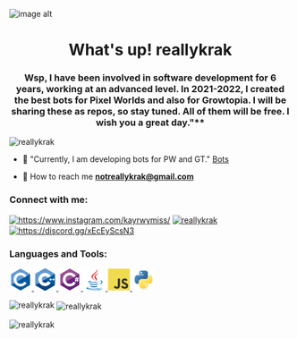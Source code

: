 
![image alt](https://raw.githubusercontent.com/reallykrak/reallykrak/refs/heads/main/Ads%C4%B1z%20tasar%C4%B1m_20250404_213459_0000.png)
<h1 align="center">What's up! reallykrak</h1>
<h3 align="center">Wsp, I have been involved in software development for 6 years, working at an advanced level. In 2021-2022, I created the best bots for Pixel Worlds and also for Growtopia. I will be sharing these as repos, so stay tuned. All of them will be free. I wish you a great day."**</h3>

<p align="left"> <img src="https://komarev.com/ghpvc/?username=reallykrak&label=Profile%20views&color=0e75b6&style=flat" alt="reallykrak" /> </p>

- 🤖 "Currently, I am developing bots for PW and GT." [Bots](https://github.com/reallykrak)

- 📩 How to reach me **notreallykrak@gmail.com**

<h3 align="left">Connect with me:</h3>
<p align="left">
<a href="https://instagram.com/https://www.instagram.com/kayrwymiss/" target="blank"><img align="center" src="https://raw.githubusercontent.com/rahuldkjain/github-profile-readme-generator/master/src/images/icons/Social/instagram.svg" alt="https://www.instagram.com/kayrwymiss/" height="30" width="40" /></a>
<a href="https://www.youtube.com/c/reallykrak" target="blank"><img align="center" src="https://raw.githubusercontent.com/rahuldkjain/github-profile-readme-generator/master/src/images/icons/Social/youtube.svg" alt="reallykrak" height="30" width="40" /></a>
<a href="https://discord.gg/https://discord.gg/xEcEyScsN3" target="blank"><img align="center" src="https://raw.githubusercontent.com/rahuldkjain/github-profile-readme-generator/master/src/images/icons/Social/discord.svg" alt="https://discord.gg/xEcEyScsN3" height="30" width="40" /></a>
</p>

<h3 align="left">Languages and Tools:</h3>
<p align="left"> <a href="https://www.cprogramming.com/" target="_blank" rel="noreferrer"> <img src="https://raw.githubusercontent.com/devicons/devicon/master/icons/c/c-original.svg" alt="c" width="40" height="40"/> </a> <a href="https://www.w3schools.com/cpp/" target="_blank" rel="noreferrer"> <img src="https://raw.githubusercontent.com/devicons/devicon/master/icons/cplusplus/cplusplus-original.svg" alt="cplusplus" width="40" height="40"/> </a> <a href="https://www.w3schools.com/cs/" target="_blank" rel="noreferrer"> <img src="https://raw.githubusercontent.com/devicons/devicon/master/icons/csharp/csharp-original.svg" alt="csharp" width="40" height="40"/> </a> <a href="https://www.java.com" target="_blank" rel="noreferrer"> <img src="https://raw.githubusercontent.com/devicons/devicon/master/icons/java/java-original.svg" alt="java" width="40" height="40"/> </a> <a href="https://developer.mozilla.org/en-US/docs/Web/JavaScript" target="_blank" rel="noreferrer"> <img src="https://raw.githubusercontent.com/devicons/devicon/master/icons/javascript/javascript-original.svg" alt="javascript" width="40" height="40"/> </a> <a href="https://www.python.org" target="_blank" rel="noreferrer"> <img src="https://raw.githubusercontent.com/devicons/devicon/master/icons/python/python-original.svg" alt="python" width="40" height="40"/> </a> </p>

<p><img align="left" src="https://github-readme-stats.vercel.app/api/top-langs?username=reallykrak&show_icons=true&locale=en&layout=compact" alt="reallykrak" /></p>

<p>&nbsp;<img align="center" src="https://github-readme-stats.vercel.app/api?username=reallykrak&show_icons=true&locale=en" alt="reallykrak" /></p>

<p><img align="center" src="https://github-readme-streak-stats.herokuapp.com/?user=reallykrak&" alt="reallykrak" /></p>
